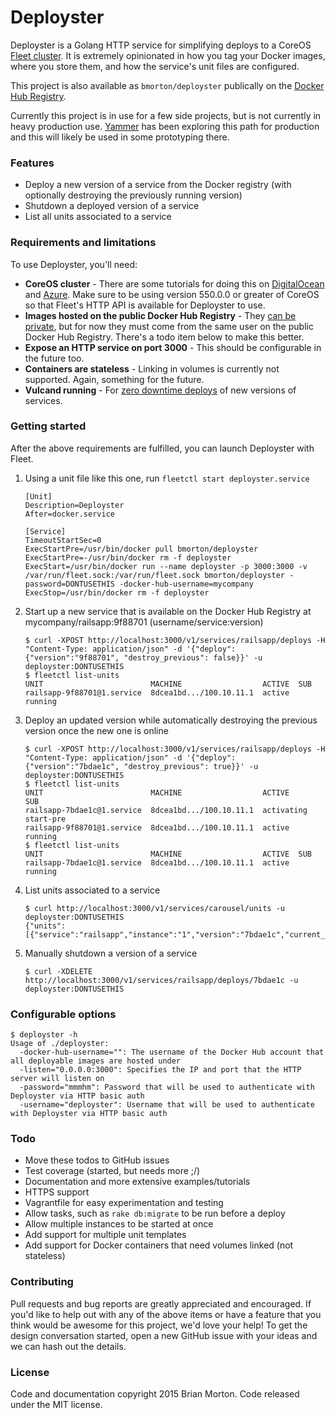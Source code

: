 # Deployster

Deployster is a Golang HTTP service for simplifying deploys to a CoreOS [Fleet cluster][fleet-cluster].  It is extremely opinionated in how you tag your Docker images, where you store them, and how the service's unit files are configured.

This project is also available as `bmorton/deployster` publically on the [Docker Hub Registry][deployster-docker-hub].

Currently this project is in use for a few side projects, but is not currently in heavy production use.  [Yammer][yammer] has been exploring this path for production and this will likely be used in some prototyping there.


### Features
* Deploy a new version of a service from the Docker registry (with optionally destroying the previously running version)
* Shutdown a deployed version of a service
* List all units associated to a service


### Requirements and limitations

To use Deployster, you'll need:

* **CoreOS cluster** - There are some tutorials for doing this on [DigitalOcean][digitalocean] and [Azure][azure].  Make sure to be using version 550.0.0 or greater of CoreOS so that Fleet's HTTP API is available for Deployster to use.
* **Images hosted on the public Docker Hub Registry** - They [can be private][registry-authentication], but for now they must come from the same user on the public Docker Hub Registry.  There's a todo item below to make this better.
* **Expose an HTTP service on port 3000** - This should be configurable in the future too.
* **Containers are stateless** - Linking in volumes is currently not supported.  Again, something for the future.
* **Vulcand running** - For [zero downtime deploys][zero-downtime] of new versions of services.


### Getting started

After the above requirements are fulfilled, you can launch Deployster with Fleet.

1. Using a unit file like this one, run `fleetctl start deployster.service`

    ```
    [Unit]
    Description=Deployster
    After=docker.service

    [Service]
    TimeoutStartSec=0
    ExecStartPre=/usr/bin/docker pull bmorton/deployster
    ExecStartPre=-/usr/bin/docker rm -f deployster
    ExecStart=/usr/bin/docker run --name deployster -p 3000:3000 -v /var/run/fleet.sock:/var/run/fleet.sock bmorton/deployster -password=DONTUSETHIS -docker-hub-username=mycompany
    ExecStop=/usr/bin/docker rm -f deployster
    ```

2. Start up a new service that is available on the Docker Hub Registry at mycompany/railsapp:9f88701 (username/service:version)

    ```ShellSession
    $ curl -XPOST http://localhost:3000/v1/services/railsapp/deploys -H "Content-Type: application/json" -d '{"deploy":{"version":"9f88701", "destroy_previous": false}}' -u deployster:DONTUSETHIS
    $ fleetctl list-units
    UNIT                        MACHINE                  ACTIVE  SUB
    railsapp-9f88701@1.service  8dcea1bd.../100.10.11.1  active  running
    ```

3. Deploy an updated version while automatically destroying the previous version once the new one is online

    ```ShellSession
    $ curl -XPOST http://localhost:3000/v1/services/railsapp/deploys -H "Content-Type: application/json" -d '{"deploy":{"version":"7bdae1c", "destroy_previous": true}}' -u deployster:DONTUSETHIS
    $ fleetctl list-units
    UNIT                        MACHINE                  ACTIVE      SUB
    railsapp-7bdae1c@1.service  8dcea1bd.../100.10.11.1  activating  start-pre
    railsapp-9f88701@1.service  8dcea1bd.../100.10.11.1  active      running
    $ fleetctl list-units
    UNIT                        MACHINE                  ACTIVE  SUB
    railsapp-7bdae1c@1.service  8dcea1bd.../100.10.11.1  active  running
    ```

4. List units associated to a service

    ```ShellSession
    $ curl http://localhost:3000/v1/services/carousel/units -u deployster:DONTUSETHIS
    {"units":[{"service":"railsapp","instance":"1","version":"7bdae1c","current_state":"launched","desired_state":"launched","machine_id":"8dcea1bd8c304e1bbe2c25dce526109c"}]}
    ```

5. Manually shutdown a version of a service

    ```ShellSession
    $ curl -XDELETE http://localhost:3000/v1/services/railsapp/deploys/7bdae1c -u deployster:DONTUSETHIS
    ```


### Configurable options

```ShellSession
$ deployster -h
Usage of ./deployster:
  -docker-hub-username="": The username of the Docker Hub account that all deployable images are hosted under
  -listen="0.0.0.0:3000": Specifies the IP and port that the HTTP server will listen on
  -password="mmmhm": Password that will be used to authenticate with Deployster via HTTP basic auth
  -username="deployster": Username that will be used to authenticate with Deployster via HTTP basic auth
```


### Todo

* Move these todos to GitHub issues
* Test coverage (started, but needs more ;/)
* Documentation and more extensive examples/tutorials
* HTTPS support
* Vagrantfile for easy experimentation and testing
* Allow tasks, such as `rake db:migrate` to be run before a deploy
* Allow multiple instances to be started at once
* Add support for multiple unit templates
* Add support for Docker containers that need volumes linked (not stateless)


### Contributing

Pull requests and bug reports are greatly appreciated and encouraged.  If you'd like to help out with any of the above items or have a feature that you think would be awesome for this project, we'd love your help!  To get the design conversation started, open a new GitHub issue with your ideas and we can hash out the details.


### License

Code and documentation copyright 2015 Brian Morton. Code released under the MIT license.

[fleet-cluster]: https://coreos.com/using-coreos/clustering/
[deployster-docker-hub]: https://registry.hub.docker.com/u/bmorton/deployster/
[yammer]: https://www.yammer.com
[digitalocean]: https://www.digitalocean.com/community/tutorials/how-to-set-up-a-coreos-cluster-on-digitalocean
[azure]: https://coreos.com/docs/running-coreos/cloud-providers/azure
[registry-authentication]: https://coreos.com/docs/launching-containers/building/registry-authentication/
[zero-downtime]: https://coreos.com/blog/zero-downtime-frontend-deploys-vulcand/
